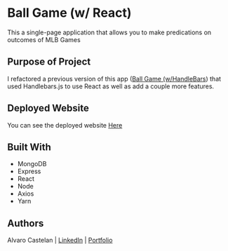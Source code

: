 
# Ball Game (w/ React)
This a single-page application that allows you to make predications on outcomes of MLB Games

## Purpose of Project
I refactored a previous version of this app ([Ball Game (w/HandleBars](https://github.com/acastelan21/groupproject2)) that used Handlebars.js to use React as well as add a couple more features.

## Deployed Website
You can see the deployed website [Here](https://evening-depths-72793.herokuapp.com/)

## Built With
+ MongoDB 
+ Express
+ React
+ Node
+ Axios
+ Yarn

## Authors
Alvaro Castelan | [LinkedIn](https://www.linkedin.com/in/alvarocastelan) | [Portfolio](https://www.alvarocastelan.com)
